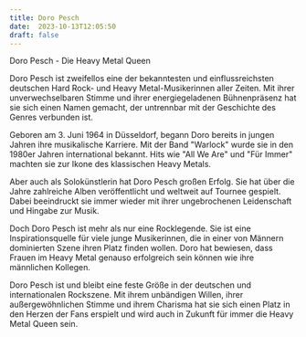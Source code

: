 ```yaml
---
title: Doro Pesch
date:  2023-10-13T12:05:50
draft: false
---
```


Doro Pesch - Die Heavy Metal Queen

Doro Pesch ist zweifellos eine der bekanntesten und einflussreichsten deutschen Hard Rock- und Heavy Metal-Musikerinnen aller Zeiten. Mit ihrer unverwechselbaren Stimme und ihrer energiegeladenen Bühnenpräsenz hat sie sich einen Namen gemacht, der untrennbar mit der Geschichte des Genres verbunden ist.

Geboren am 3. Juni 1964 in Düsseldorf, begann Doro bereits in jungen Jahren ihre musikalische Karriere. Mit der Band "Warlock" wurde sie in den 1980er Jahren international bekannt. Hits wie "All We Are" und "Für Immer" machten sie zur Ikone des klassischen Heavy Metals.

Aber auch als Solokünstlerin hat Doro Pesch großen Erfolg. Sie hat über die Jahre zahlreiche Alben veröffentlicht und weltweit auf Tournee gespielt. Dabei beeindruckt sie immer wieder mit ihrer ungebrochenen Leidenschaft und Hingabe zur Musik.

Doch Doro Pesch ist mehr als nur eine Rocklegende. Sie ist eine Inspirationsquelle für viele junge Musikerinnen, die in einer von Männern dominierten Szene ihren Platz finden wollen. Doro hat bewiesen, dass Frauen im Heavy Metal genauso erfolgreich sein können wie ihre männlichen Kollegen.

Doro Pesch ist und bleibt eine feste Größe in der deutschen und internationalen Rockszene. Mit ihrem unbändigen Willen, ihrer außergewöhnlichen Stimme und ihrem Charisma hat sie sich einen Platz in den Herzen der Fans erspielt und wird auch in Zukunft für immer die Heavy Metal Queen sein.